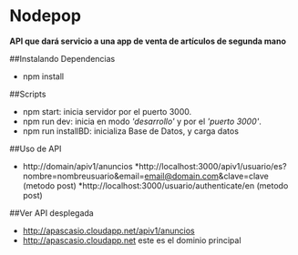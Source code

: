 # Nodepop 
**API que dará servicio a una app de venta de artículos de segunda mano**

##Instalando Dependencias
  * npm install

##Scripts
  * npm start: inicia servidor  por el puerto 3000.
  * npm run dev: inicia en modo *'desarrollo'*  y por el *'puerto 3000'*.
  * npm run installBD: inicializa Base de Datos, y carga datos

##Uso de API
  * http://domain/apiv1/anuncios
  *http://localhost:3000/apiv1/usuario/es?nombre=nombreusuario&email=email@domain.com&clave=clave (metodo post)
  *http://localhost:3000/usuario/authenticate/en (metodo post)

##Ver API desplegada 
  * http://apascasio.cloudapp.net/apiv1/anuncios
  * http://apascasio.cloudapp.net  este es el dominio principal 
